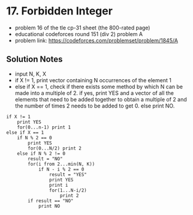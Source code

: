 # 17. Forbidden Integer

* problem 16 of the tle cp-31 sheet (the 800-rated page)
* educational codeforces round 151 (div 2) problem A
* problem link: https://codeforces.com/problemset/problem/1845/A

## Solution Notes

* input N, K, X
* if X != 1, print vector containing N occurrences of the element 1
* else if X == 1, check if there exists some method by which N can be made into a multiple of 2. if yes, print YES and a vector of all the elements that need to be added together to obtain a multiple of 2 and the number of times 2 needs to be added to get 0. else print NO.

```
if X != 1
    print YES
    for(0...n-1) print 1
else if X == 1
    if N % 2 == 0
        print YES
        for(0...N/2) print 2
    else if N % 2 != 0
        result = "NO"
        for(i from 2...min(N, K))
            if N - i % 2 == 0
                result = "YES"
                print YES
                print i
                for(1...N-i/2)
                    print 2
        if result == "NO"
            print NO
```